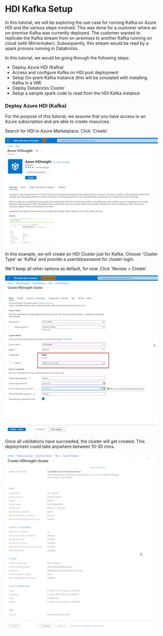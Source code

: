 # HDI Kafka Setup	

In this tutorial, we will be exploring the use case for running Kafka on Azure HDI and the various steps involved. This was done for a customer where an on-premise Kafka was currently deployed. The customer wanted to replicate the Kafka stream from on-premises to another Kafka running on cloud (with Mirrormaker). Subsequently, this stream would be read by a spark process running in Databricks.   

In this tutorial, we would be going through the following steps:

* Deploy Azure HDI (Kafka)
* Access and configure Kafka on HDI post deployment
* Setup On-prem Kafka Instance (this will be simulated with installing Kafka in a VM)
* Deploy Databricks Cluster
* Setup a sample spark code to read from the HDI Kafka instance



### Deploy Azure HDI (Kafka)

For the purpose of this tutorial, we assume that you have access to an Azure subscription and are able to create resources. 

Search for HDI in Azure Marketplace. Click 'Create'.

![](./images/deploy_hdi_1.jpg)

In this example, we will create an HDI Cluster just for Kafka. Choose 'Cluster Type' as 'Kafka' and provide a userid/password for cluster login.

We'll keep all other options as default, for now. Click 'Review + Create'. 

![](./images/deploy_hdi_2.jpg)

Once all validations have succeeded, the cluster will get created. This deployment could take anywhere between 10-30 mins. 

![](./images/deploy_hdi_3.jpg)